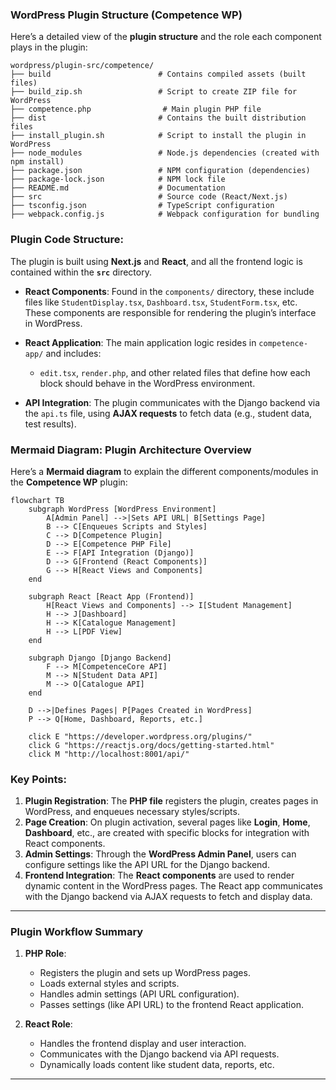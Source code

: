 ### **WordPress Plugin Structure (Competence WP)**

Here’s a detailed view of the **plugin structure** and the role each component plays in the plugin:

```text
wordpress/plugin-src/competence/
├── build                        # Contains compiled assets (built files)
├── build_zip.sh                 # Script to create ZIP file for WordPress
├── competence.php                # Main plugin PHP file
├── dist                         # Contains the built distribution files
├── install_plugin.sh            # Script to install the plugin in WordPress
├── node_modules                 # Node.js dependencies (created with npm install)
├── package.json                 # NPM configuration (dependencies)
├── package-lock.json            # NPM lock file
├── README.md                    # Documentation
├── src                          # Source code (React/Next.js)
├── tsconfig.json                # TypeScript configuration
├── webpack.config.js            # Webpack configuration for bundling
```

### **Plugin Code Structure**:

The plugin is built using **Next.js** and **React**, and all the frontend logic is contained within the **`src`** directory.

* **React Components**: Found in the `components/` directory, these include files like `StudentDisplay.tsx`, `Dashboard.tsx`, `StudentForm.tsx`, etc. These components are responsible for rendering the plugin’s interface in WordPress.

* **React Application**: The main application logic resides in `competence-app/` and includes:

  * `edit.tsx`, `render.php`, and other related files that define how each block should behave in the WordPress environment.

* **API Integration**: The plugin communicates with the Django backend via the `api.ts` file, using **AJAX requests** to fetch data (e.g., student data, test results).

### **Mermaid Diagram: Plugin Architecture Overview**

Here’s a **Mermaid diagram** to explain the different components/modules in the **Competence WP** plugin:

```mermaid
flowchart TB
    subgraph WordPress [WordPress Environment]
        A[Admin Panel] -->|Sets API URL| B[Settings Page]
        B --> C[Enqueues Scripts and Styles]
        C --> D[Competence Plugin]
        D --> E[Competence PHP File]
        E --> F[API Integration (Django)]
        D --> G[Frontend (React Components)]
        G --> H[React Views and Components]
    end

    subgraph React [React App (Frontend)]
        H[React Views and Components] --> I[Student Management]
        H --> J[Dashboard]
        H --> K[Catalogue Management]
        H --> L[PDF View]
    end

    subgraph Django [Django Backend]
        F --> M[CompetenceCore API]
        M --> N[Student Data API]
        M --> O[Catalogue API]
    end

    D -->|Defines Pages| P[Pages Created in WordPress]
    P --> Q[Home, Dashboard, Reports, etc.]

    click E "https://developer.wordpress.org/plugins/"
    click G "https://reactjs.org/docs/getting-started.html"
    click M "http://localhost:8001/api/"
```

### **Key Points**:

1. **Plugin Registration**: The **PHP file** registers the plugin, creates pages in WordPress, and enqueues necessary styles/scripts.
2. **Page Creation**: On plugin activation, several pages like **Login**, **Home**, **Dashboard**, etc., are created with specific blocks for integration with React components.
3. **Admin Settings**: Through the **WordPress Admin Panel**, users can configure settings like the API URL for the Django backend.
4. **Frontend Integration**: The **React components** are used to render dynamic content in the WordPress pages. The React app communicates with the Django backend via AJAX requests to fetch and display data.

---

### **Plugin Workflow Summary**

1. **PHP Role**:

   * Registers the plugin and sets up WordPress pages.
   * Loads external styles and scripts.
   * Handles admin settings (API URL configuration).
   * Passes settings (like API URL) to the frontend React application.

2. **React Role**:

   * Handles the frontend display and user interaction.
   * Communicates with the Django backend via API requests.
   * Dynamically loads content like student data, reports, etc.

---
